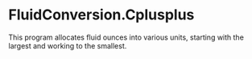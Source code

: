 # FluidConversion.Cplusplus
This program allocates fluid ounces into various units, starting with the largest and working to the smallest.
